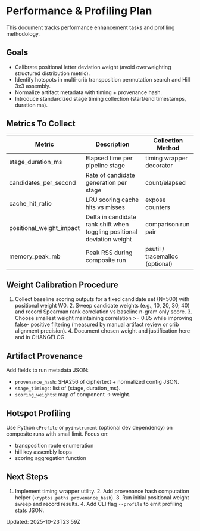 # Performance & Profiling Plan

This document tracks performance enhancement tasks and profiling methodology.

## Goals

- Calibrate positional letter deviation weight (avoid overweighting structured distribution metric).
- Identify hotspots in multi-crib transposition permutation search and Hill 3x3 assembly.
- Normalize artifact metadata with timing + provenance hash.
- Introduce standardized stage timing collection (start/end timestamps, duration ms).

## Metrics To Collect

| Metric | Description | Collection Method |
|--------|-------------|-------------------|
| stage_duration_ms | Elapsed time per pipeline stage | timing wrapper decorator |
| candidates_per_second | Rate of candidate generation per stage | count/elapsed |
| cache_hit_ratio | LRU scoring cache hits vs misses | expose counters |
| positional_weight_impact | Delta in candidate rank shift when toggling positional deviation weight | comparison run pair |
| memory_peak_mb | Peak RSS during composite run | psutil / tracemalloc (optional) |

## Weight Calibration Procedure

1. Collect baseline scoring outputs for a fixed candidate set (N=500) with positional weight W0. 2.
Sweep candidate weights (e.g., 10, 20, 30, 40) and record Spearman rank correlation vs baseline
n-gram only score. 3. Choose smallest weight maintaining correlation >= 0.85 while improving false-
positive filtering (measured by manual artifact review or crib alignment precision). 4. Document
chosen weight and justification here and in CHANGELOG.

## Artifact Provenance

Add fields to run metadata JSON:

- `provenance_hash`: SHA256 of ciphertext + normalized config JSON.
- `stage_timings`: list of {stage, duration_ms}.
- `scoring_weights`: map of component -> weight.

## Hotspot Profiling

Use Python `cProfile` or `pyinstrument` (optional dev dependency) on composite runs with small
limit. Focus on:

- transposition route enumeration
- hill key assembly loops
- scoring aggregation function

## Next Steps

1. Implement timing wrapper utility. 2. Add provenance hash computation helper
(`kryptos.paths.provenance_hash`). 3. Run initial positional weight sweep and record results. 4. Add
CLI flag `--profile` to emit profiling stats JSON.

Updated: 2025-10-23T23:59Z
